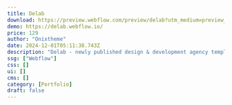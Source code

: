 ```yaml
---
title: Delab
download: https://preview.webflow.com/preview/delab?utm_medium=preview_link&utm_source=designer&utm_content=delab&preview=4310dd2ecfb814479606672db7b34f8b&workflow=preview
demo: https://delab.webflow.io/
price: 129
author: "Onixtheme"
date: 2024-12-01T05:11:38.743Z
description: "Delab - newly published design & development agency template. Boost your website's conversion and build trust among your clients. It's ideal for any small to mid-sized digital agencies aiming for a strong online presence."
ssg: ["Webflow"]
css: []
ui: []
cms: []
category: [Portfolio]
draft: false
---
```

